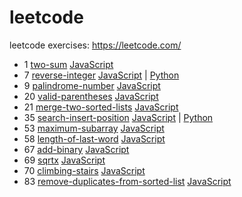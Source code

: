 # leetcode
leetcode exercises: https://leetcode.com/
    <!--table-->
- 1 [two-sum](https://leetcode.com/problems/two-sum)    [JavaScript](https://github.com/polunzh/leetcode/blob/master/javascript/1-two-sum/two-sum.js)
- 7 [reverse-integer](https://leetcode.com/problems/reverse-integer)    [JavaScript](https://github.com/polunzh/leetcode/blob/master/javascript/7-reverse-integer/reverse-integer.js) | [Python](https://github.com/polunzh/leetcode/blob/master/python/7-reverse-integer/reverse-integer.py)
- 9 [palindrome-number](https://leetcode.com/problems/palindrome-number)    [JavaScript](https://github.com/polunzh/leetcode/blob/master/javascript/9-palindrome-number/palindrome-number.js)
- 20 [valid-parentheses](https://leetcode.com/problems/valid-parentheses)    [JavaScript](https://github.com/polunzh/leetcode/blob/master/javascript/20-valid-parentheses/valid-parentheses.js)
- 21 [merge-two-sorted-lists](https://leetcode.com/problems/merge-two-sorted-lists)    [JavaScript](https://github.com/polunzh/leetcode/blob/master/javascript/21-merge-two-sorted-lists/merge-two-sorted-lists.js)
- 35 [search-insert-position](https://leetcode.com/problems/search-insert-position)    [JavaScript](https://github.com/polunzh/leetcode/blob/master/javascript/35-search-insert-position/search-insert-position.js) | [Python](https://github.com/polunzh/leetcode/blob/master/python/35-search-insert-position/search-insert-position.py)
- 53 [maximum-subarray](https://leetcode.com/problems/maximum-subarray)    [JavaScript](https://github.com/polunzh/leetcode/blob/master/javascript/53-maximum-subarray/maximum-subarray.js)
- 58 [length-of-last-word](https://leetcode.com/problems/length-of-last-word)    [JavaScript](https://github.com/polunzh/leetcode/blob/master/javascript/58-length-of-last-word/length-of-last-word.js)
- 67 [add-binary](https://leetcode.com/problems/add-binary)    [JavaScript](https://github.com/polunzh/leetcode/blob/master/javascript/67-add-binary/add-binary.js)
- 69 [sqrtx](https://leetcode.com/problems/sqrtx)    [JavaScript](https://github.com/polunzh/leetcode/blob/master/javascript/69-sqrtx/sqrtx.js)
- 70 [climbing-stairs](https://leetcode.com/problems/climbing-stairs)    [JavaScript](https://github.com/polunzh/leetcode/blob/master/javascript/70-climbing-stairs/climbing-stairs.js)
- 83 [remove-duplicates-from-sorted-list](https://leetcode.com/problems/remove-duplicates-from-sorted-list)    [JavaScript](https://github.com/polunzh/leetcode/blob/master/javascript/83-remove-duplicates-from-sorted-list/remove-duplicates-from-sorted-list.js)